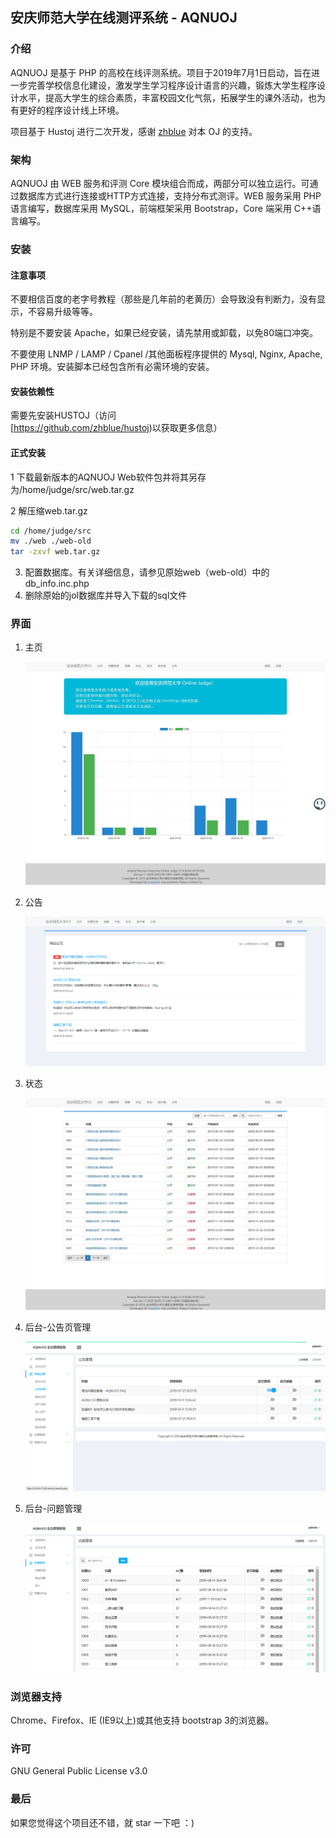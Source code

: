 ## 安庆师范大学在线测评系统 - AQNUOJ

### 介绍

AQNUOJ 是基于 PHP 的高校在线评测系统。项目于2019年7月1日启动，旨在进一步完善学校信息化建设，激发学生学习程序设计语言的兴趣，锻炼大学生程序设计水平，提高大学生的综合素质，丰富校园文化气氛，拓展学生的课外活动，也为有更好的程序设计线上环境。

项目基于 Hustoj 进行二次开发，感谢 [zhblue](https://github.com/zhblue) 对本 OJ 的支持。

### 架构

AQNUOJ 由 WEB 服务和评测 Core 模块组合而成，两部分可以独立运行。可通过数据库方式进行连接或HTTP方式连接，支持分布式测评。WEB 服务采用 PHP 语言编写，数据库采用 MySQL，前端框架采用 Bootstrap，Core 端采用 C++语言编写。

### 安装

#### 注意事项

不要相信百度的老字号教程（那些是几年前的老黄历）会导致没有判断力，没有显示，不容易升级等等。

特别是不要安装 Apache，如果已经安装，请先禁用或卸载，以免80端口冲突。

不要使用 LNMP / LAMP / Cpanel /其他面板程序提供的 Mysql, Nginx, Apache, PHP 环境。安装脚本已经包含所有必需环境的安装。

#### 安装依赖性

需要先安装HUSTOJ（访问[https://github.com/zhblue/hustoj)以获取更多信息）

#### 正式安装

 1 下载最新版本的AQNUOJ Web软件包并将其另存为/home/judge/src/web.tar.gz

 2 解压缩web.tar.gz
```bash
cd /home/judge/src
mv ./web ./web-old
tar -zxvf web.tar.gz
```
 3. 配置数据库。有关详细信息，请参见原始web（web-old）中的db_info.inc.php
 4. 删除原始的jol数据库并导入下载的sql文件
### 界面

1. 主页

   ![](https://github.com/HUANGoJIE/aqnuoj/blob/dev/gitimg/主页.png?raw=true)

2. 公告

   ![](https://github.com/HUANGoJIE/aqnuoj/blob/dev/gitimg/%E5%85%AC%E5%91%8A.png)

3. 状态

   ![](https://github.com/HUANGoJIE/aqnuoj/blob/dev/gitimg/状态.png)

4. 后台-公告页管理

   ![](https://github.com/HUANGoJIE/aqnuoj/blob/dev/gitimg/后台-公告页.png)

5. 后台-问题管理

   ![](https://github.com/HUANGoJIE/aqnuoj/blob/dev/gitimg/后台-问题管理.png)

### 浏览器支持

Chrome、Firefox、IE (IE9以上)或其他支持 bootstrap 3的浏览器。

### 许可

GNU General Public License v3.0

### 最后

如果您觉得这个项目还不错，就 star 一下吧 ：)

